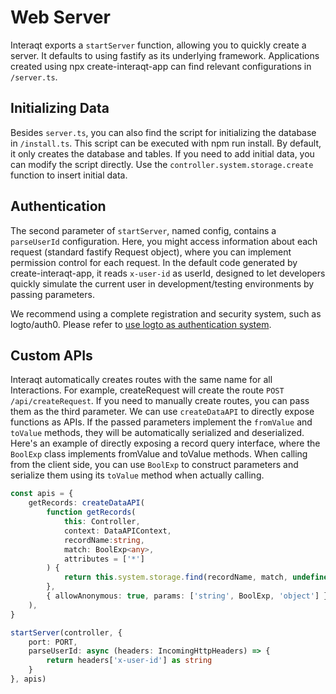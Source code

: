 # Web Server

Interaqt exports a `startServer` function, allowing you to quickly create a server. 
It defaults to using fastify as its underlying framework. 
Applications created using npx create-interaqt-app can find relevant configurations in `/server.ts`.

## Initializing Data
Besides `server.ts`, you can also find the script for initializing the database in `/install.ts`. 
This script can be executed with npm run install. 
By default, it only creates the database and tables. 
If you need to add initial data, you can modify the script directly. 
Use the `controller.system.storage.create` function to insert initial data.

## Authentication
The second parameter of `startServer`, named config, contains a `parseUserId` configuration. 
Here, you might access information about each request (standard fastify Request object), 
where you can implement permission control for each request. 
In the default code generated by create-interaqt-app, it reads `x-user-id` as userId, 
designed to let developers quickly simulate the current user in development/testing environments by passing parameters.

We recommend using a complete registration and security system, such as logto/auth0. Please refer to [use logto as authentication system](../advanced/use-logto-as-authentication-system).


## Custom APIs
Interaqt automatically creates routes with the same name for all Interactions. 
For example, createRequest will create the route `POST /api/createRequest`. 
If you need to manually create routes, you can pass them as the third parameter. 
We can use `createDataAPI` to directly expose functions as APIs. 
If the passed parameters implement the `fromValue` and `toValue` methods, they will be automatically serialized and deserialized. 
Here's an example of directly exposing a record query interface, 
where the `BoolExp` class implements fromValue and toValue methods. 
When calling from the client side, you can use `BoolExp` to construct parameters and serialize them using its `toValue` method when actually calling.

```typescript
const apis = {
    getRecords: createDataAPI(
        function getRecords(
            this: Controller,
            context: DataAPIContext,
            recordName:string,
            match: BoolExp<any>,
            attributes = ['*']
        ) {
            return this.system.storage.find(recordName, match, undefined, attributes)
        },
        { allowAnonymous: true, params: ['string', BoolExp, 'object'] }
    ),
}

startServer(controller, {
    port: PORT,
    parseUserId: async (headers: IncomingHttpHeaders) => {
        return headers['x-user-id'] as string
    }
}, apis)
```
